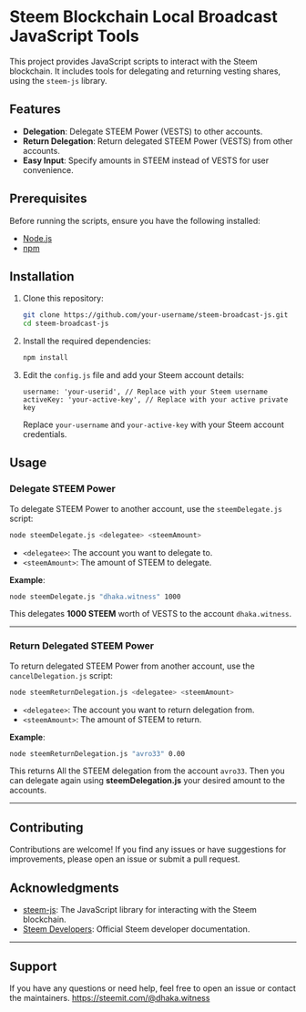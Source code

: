 # Steem Blockchain Local Broadcast JavaScript Tools

This project provides JavaScript scripts to interact with the Steem blockchain. It includes tools for delegating and returning vesting shares, using the `steem-js` library.

## Features

- **Delegation**: Delegate STEEM Power (VESTS) to other accounts.
- **Return Delegation**: Return delegated STEEM Power (VESTS) from other accounts.
- **Easy Input**: Specify amounts in STEEM instead of VESTS for user convenience.

## Prerequisites

Before running the scripts, ensure you have the following installed:

- [Node.js](https://nodejs.org/)
- [npm](https://www.npmjs.com/)

## Installation

1. Clone this repository:

   ```bash
   git clone https://github.com/your-username/steem-broadcast-js.git
   cd steem-broadcast-js
   ```

2. Install the required dependencies:

   ```bash
   npm install
   ```

3. Edit the `config.js` file and add your Steem account details:

   ```
   username: 'your-userid', // Replace with your Steem username
   activeKey: 'your-active-key', // Replace with your active private key
   ```

   Replace `your-username` and `your-active-key` with your Steem account credentials.

## Usage

### Delegate STEEM Power 

To delegate STEEM Power to another account, use the `steemDelegate.js` script:

```bash
node steemDelegate.js <delegatee> <steemAmount>
```

- `<delegatee>`: The account you want to delegate to.
- `<steemAmount>`: The amount of STEEM to delegate.

**Example**:

```bash
node steemDelegate.js "dhaka.witness" 1000
```

This delegates **1000 STEEM** worth of VESTS to the account `dhaka.witness`.

---

### Return Delegated STEEM Power

To return delegated STEEM Power from another account, use the `cancelDelegation.js` script:

```bash
node steemReturnDelegation.js <delegatee> <steemAmount>
```

- `<delegatee>`: The account you want to return delegation from.
- `<steemAmount>`: The amount of STEEM to return.

**Example**:

```bash
node steemReturnDelegation.js "avro33" 0.00
```

This returns All the STEEM delegation from the account `avro33`. Then you can delegate again using **steemDelegation.js** your desired amount to the accounts. 


---

## Contributing

Contributions are welcome! If you find any issues or have suggestions for improvements, please open an issue or submit a pull request.

## Acknowledgments

- [steem-js](https://github.com/steemit/steem-js): The JavaScript library for interacting with the Steem blockchain.
- [Steem Developers](https://developers.steem.io/): Official Steem developer documentation.

---

## Support

If you have any questions or need help, feel free to open an issue or contact the maintainers.
https://steemit.com/@dhaka.witness
